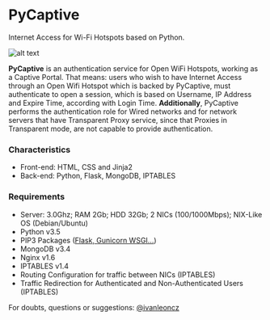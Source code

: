 # PyCaptive

Internet Access for Wi-Fi Hotspots based on Python.

![alt text](https://raw.githubusercontent.com/ivanlmj/PyCaptive/master/app/static/pycaptive_logo.png)

**PyCaptive** is an authentication service for Open WiFi Hotspots, working as a Captive Portal. That means: users who wish to have Internet Access through an Open Wifi Hotspot which is backed by PyCaptive, must authenticate to open a session, which is based on Username, IP Address and Expire Time, according with Login Time.  **Additionally**, PyCaptive performs the authentication role for Wired networks and for network servers that have Transparent Proxy service, since that Proxies in Transparent mode, are not capable to provide authentication.

### Characteristics
- Front-end: HTML, CSS and Jinja2
- Back-end: Python, Flask, MongoDB, IPTABLES

### Requirements
- Server: 3.0Ghz; RAM 2Gb; HDD 32Gb; 2 NICs (100/1000Mbps); NIX-Like OS (Debian/Ubuntu)
- Python v3.5
- PIP3 Packages ([Flask, Gunicorn WSGI...](https://github.com/ivanlmj/PyCaptive/blob/master/requirements.txt))
- MongoDB v3.4
- Nginx v1.6
- IPTABLES v1.4
- Routing Configuration for traffic between NICs (IPTABLES)
- Traffic Redirection for Authenticated and Non-Authenticated Users (IPTABLES)

For doubts, questions or suggestions: [@ivanleoncz](https://twitter.com/ivanleoncz)
